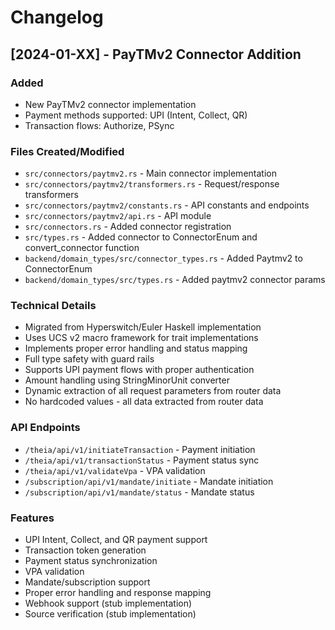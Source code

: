 # Changelog

## [2024-01-XX] - PayTMv2 Connector Addition

### Added
- New PayTMv2 connector implementation
- Payment methods supported: UPI (Intent, Collect, QR)
- Transaction flows: Authorize, PSync

### Files Created/Modified
- `src/connectors/paytmv2.rs` - Main connector implementation
- `src/connectors/paytmv2/transformers.rs` - Request/response transformers
- `src/connectors/paytmv2/constants.rs` - API constants and endpoints
- `src/connectors/paytmv2/api.rs` - API module
- `src/connectors.rs` - Added connector registration
- `src/types.rs` - Added connector to ConnectorEnum and convert_connector function
- `backend/domain_types/src/connector_types.rs` - Added Paytmv2 to ConnectorEnum
- `backend/domain_types/src/types.rs` - Added paytmv2 connector params

### Technical Details
- Migrated from Hyperswitch/Euler Haskell implementation
- Uses UCS v2 macro framework for trait implementations
- Implements proper error handling and status mapping
- Full type safety with guard rails
- Supports UPI payment flows with proper authentication
- Amount handling using StringMinorUnit converter
- Dynamic extraction of all request parameters from router data
- No hardcoded values - all data extracted from router data

### API Endpoints
- `/theia/api/v1/initiateTransaction` - Payment initiation
- `/theia/api/v1/transactionStatus` - Payment status sync
- `/theia/api/v1/validateVpa` - VPA validation
- `/subscription/api/v1/mandate/initiate` - Mandate initiation
- `/subscription/api/v1/mandate/status` - Mandate status

### Features
- UPI Intent, Collect, and QR payment support
- Transaction token generation
- Payment status synchronization
- VPA validation
- Mandate/subscription support
- Proper error handling and response mapping
- Webhook support (stub implementation)
- Source verification (stub implementation)